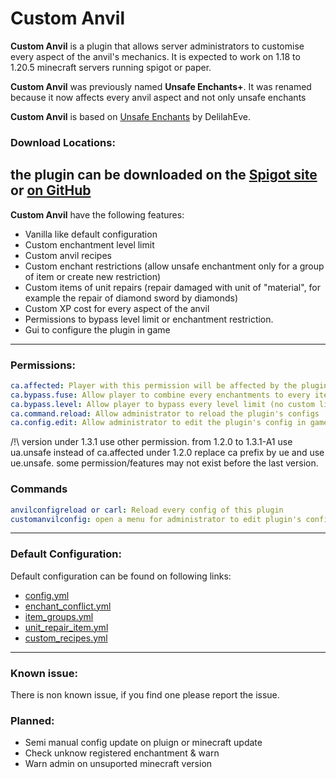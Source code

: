 # Custom Anvil

**Custom Anvil** is a plugin that allows server administrators to customise every aspect of the anvil's mechanics. 
It is expected to work on 1.18 to 1.20.5 minecraft servers running spigot or paper.

**Custom Anvil** was previously named **Unsafe Enchants+**.
It was renamed because it now affects every anvil aspect and not only unsafe enchants

**Custom Anvil** is based on [Unsafe Enchants](https://github.com/DelilahEve/UnsafeEnchants) by  DelilahEve.

### Download Locations:

the plugin can be downloaded on the
[Spigot site](https://www.spigotmc.org/resources/custom-anvil.114884)
or [on GitHub](https://github.com/alexcrea/CustomAnvil/releases/latest)
---
**Custom Anvil** have the following features:
- Vanilla like default configuration
- Custom enchantment level limit
- Custom anvil recipes
- Custom enchant restrictions (allow unsafe enchantment only for a group of item or create new restriction)
- Custom items of unit repairs (repair damaged with unit of "material", for example the repair of diamond sword by diamonds)
- Custom XP cost for every aspect of the anvil
- Permissions to bypass level limit or enchantment restriction.
- Gui to configure the plugin in game
---
### Permissions:
```yml
ca.affected: Player with this permission will be affected by the plugin
ca.bypass.fuse: Allow player to combine every enchantments to every item (no custom limit)
ca.bypass.level: Allow player to bypass every level limit (no custom limit)
ca.command.reload: Allow administrator to reload the plugin's configs
ca.config.edit: Allow administrator to edit the plugin's config in game
```
/!\ version under 1.3.1 use other permission. from 1.2.0 to 1.3.1-A1 use ua.unsafe instead of ca.affected
under 1.2.0 replace ca prefix by ue and use ue.unsafe. some permission/features may not exist before the last version.

### Commands
```yml
anvilconfigreload or carl: Reload every config of this plugin
customanvilconfig: open a menu for administrator to edit plugin's config in game
```
---
### Default Configuration:

Default configuration can be found on following links:
- [config.yml](https://github.com/alexcrea/CustomAnvil/blob/master/src/main/resources/config.yml)
- [enchant_conflict.yml](https://github.com/alexcrea/CustomAnvil/blob/master/src/main/resources/enchant_conflict.yml)
- [item_groups.yml](https://github.com/alexcrea/CustomAnvil/blob/master/src/main/resources/item_groups.yml)
- [unit_repair_item.yml](https://github.com/alexcrea/CustomAnvil/blob/master/src/main/resources/unit_repair_item.yml)
- [custom_recipes.yml](https://github.com/alexcrea/CustomAnvil/blob/master/src/main/resources/custom_recipes.yml)
---
### Known issue:
There is non known issue, if you find one please report the issue.

### Planned:
- Semi manual config update on pluign or minecraft update
- Check unknow registered enchantment & warn
- Warn admin on unsuported minecraft version 


